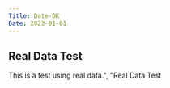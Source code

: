 ```yaml
---
Title: Date-OK
Date: 2023-01-01
---
```


## Real Data Test

This is a test using real data.", "Real Data Test
